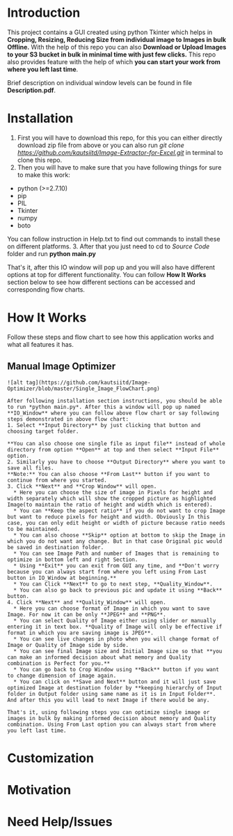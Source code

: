 # Introduction

This project contains a GUI created using python Tkinter which helps in **Cropping, Resizing, Reducing Size from individual image to Images in bulk Offline.** With the help of this repo you can also **Download or Upload Images to your S3 bucket in bulk in minimal time with just few clicks.** This repo also provides feature with the help of which **you can start your work from where you left last time**.

Brief description on individual window levels can be found in file **Description.pdf**.

# Installation

1. First you will have to download this repo, for this you can either directly download zip file from above or you can also run *git clone https://github.com/kautsiitd/Image-Extractor-for-Excel.git* in terminal to clone this repo.
2. Then you will have to make sure that you have following things for sure to make this work:
  * python (>=2.7.10)
  * pip
  * PIL
  * Tkinter
  * numpy
  * boto

  You can follow instruction in Help.txt to find out commands to install these on different platforms.
3. After that you just need to cd to *Source Code* folder and run **python main.py**

That's it, after this IO window will pop up and you will also have different options at top for different functionality. You can follow **How It Works** section below to see how different sections can be accessed and corresponding flow charts.

# How It Works
Follow these steps and flow chart to see how this application works and what all features it has.
  ## Manual Image Optimizer

    ![alt tag](https://github.com/kautsiitd/Image-Optimizer/blob/master/Single_Image_FlowChart.png)

    After following installation section instructions, you should be able to run *python main.py*. After this a window will pop up named **IO_Window** where you can follow above flow chart or say following steps demonstrated in above flow chart:
    1. Select **Input Directory** by just clicking that button and choosing target folder.

    **You can also choose one single file as input file** instead of whole directory from option **Open** at top and then select **Input File** option.
    2. Similarly you have to choose **Output Directory** where you want to save all files.
    **Note:** You can also choose **From Last** button if you want to continue from where you started.
    3. Click **Next** and **Crop Window** will open.
      * Here you can choose the size of image in Pixels for height and width separately which will show the cropped picture as highlighted Image(to maintain the ratio of height and width which is entered).
      * You can **Keep the aspect ratio** if you do not want to crop Image but want to reduce pixels for height and width. Obviously In this case, you can only edit height or width of picture because ratio needs to be maintained.
      * You can also choose **Skip** option at bottom to skip the Image in which you do not want any change. But in that case Original pic would be saved in destination folder.
      * You can see Image Path and number of Images that is remaining to optimize in bottom left and right Section.
      * Using **Exit** you can exit from GUI any time, and **Don't worry because you can always start from where you left using From Last button in IO_Window at beginning.**
      * You can Click **Next** to go to next step, **Quality_Window**.
      * You can also go back to previous pic and update it using **Back** button.
    4. Click **Next** and **Quality_Window** will open.
      * Here you can choose format of Image in which you want to save Image. For now it can be only **JPEG** and **PNG**.
      * You can select Quality of Image either using slider or manually entering it in text box. **Quality of Image will only be effective if format in which you are saving image is JPEG**.
      * You can see live changes in photo when you will change format of Image or Quality of Image side by side.
      * You can see final Image size and Initial Image size so that **you can make an informed decision about what memory and Quality combination is Perfect for you.**
      * You can go back to Crop Window using **Back** button if you want to change dimension of image again.
      * You can click on **Save and Next** button and it will just save optimized Image at destination folder by **keeping hierarchy of Input folder in Output folder using same name as it is in Input Folder**. And after this you will lead to next Image if there would be any.

    That's it, using following steps you can optimize single image or images in bulk by making informed decision about memory and Quality combination. Using From Last option you can always start from where you left last time.


# Customization


# Motivation


# Need Help/Issues

